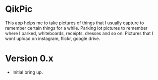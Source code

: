 # QikPic

This app helps me to take pictures of things that I usually capture to remember certain things for a while. Parking lot pictures to remember where I parked, whiteboards, receipts, dresses and so on. Pictures that I wont upload on instagram, flickr, google drive.

# Version 0.x
  - Initial bring up.
